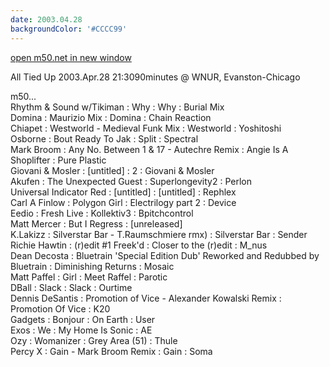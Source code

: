 ```yaml
---
date: 2003.04.28
backgroundColor: '#CCCC99'
---
```


[open m50.net in new window](http://m50.net/)  


All Tied Up 2003.Apr.28 21:3090minutes @ WNUR, Evanston-Chicago  


m50...  
Rhythm & Sound w/Tikiman : Why : Why : Burial Mix  
Domina : Maurizio Mix : Domina : Chain Reaction  
Chiapet : Westworld - Medieval Funk Mix : Westworld : Yoshitoshi  
Osborne : Bout Ready To Jak : Split : Spectral  
Mark Broom : Any No. Between 1 & 17 - Autechre Remix : Angie Is A Shoplifter : Pure Plastic  
Giovani & Mosler : \[untitled\] : 2 : Giovani & Mosler  
Akufen : The Unexpected Guest : Superlongevity2 : Perlon  
Universal Indicator Red : \[untitled\] : \[untitled\] : Rephlex  
Carl A Finlow : Polygon Girl : Electrilogy part 2 : Device  
Eedio : Fresh Live : Kollektiv3 : Bpitchcontrol  
Matt Mercer : But I Regress : \[unreleased\]  
K.Lakizz : Silverstar Bar - T.Raumschmiere rmx) : Silverstar Bar : Sender  
Richie Hawtin : (r)edit #1 Freek'd : Closer to the (r)edit : M\_nus  
Dean Decosta : Bluetrain 'Special Edition Dub' Reworked and Redubbed by Bluetrain : Diminishing Returns : Mosaic  
Matt Paffel : Girl : Meet Raffel : Parotic  
DBall : Slack : Slack : Ourtime  
Dennis DeSantis : Promotion of Vice - Alexander Kowalski Remix : Promotion Of Vice : K20  
Gadgets : Bonjour : On Earth : User  
Exos : We : My Home Is Sonic : AE  
Ozy : Womanizer : Grey Area (51) : Thule  
Percy X : Gain - Mark Broom Remix : Gain : Soma